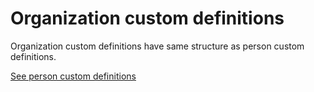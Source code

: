 Organization custom definitions
===============================

Organization custom definitions have same structure as person custom definitions.

[See person custom definitions](../person_custom_def)
